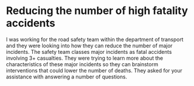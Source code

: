 # Reducing the number of high fatality accidents

I was working for the road safety team within the department of transport and they were looking into how they can reduce the number of major incidents. The safety team classes major incidents as fatal accidents involving 3+ casualties. They were trying to learn more about the characteristics of these major incidents so they can brainstorm interventions that could lower the number of deaths. They asked for your assistance with answering a number of questions.
